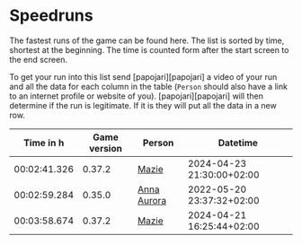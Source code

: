 # Speedruns

The fastest runs of the game can be found here. The list is sorted by time, shortest at the  beginning. The time is counted form after the start screen to the end screen.

To get your run into this list send [papojari][papojari] a video of your run and all the data for each column in the table (`Person` should also have a link to an internet profile or website of you). [papojari][papojari] will then determine if the run is legitimate. If it is they will put all the data in a new row.

[annaaurora]: https://annaaurora.eu
[ent]: https://ent.codeberg.page
[mazie]: https://mazie.rocks

| Time in h    | Game version | Person                    | Datetime                  |
| ------------ | ------------ | ------------------------- | ------------------------- |
| 00:02:41.326 | 0.37.2       | [Mazie][mazie]            | 2024-04-23 21:30:00+02:00 |
| 00:02:59.284 | 0.35.0       | [Anna Aurora][annaaurora] | 2022-05-20 23:37:32+02:00 |
| 00:03:58.674 | 0.37.2       | [Mazie][mazie]            | 2024-04-21 16:25:44+02:00 |
